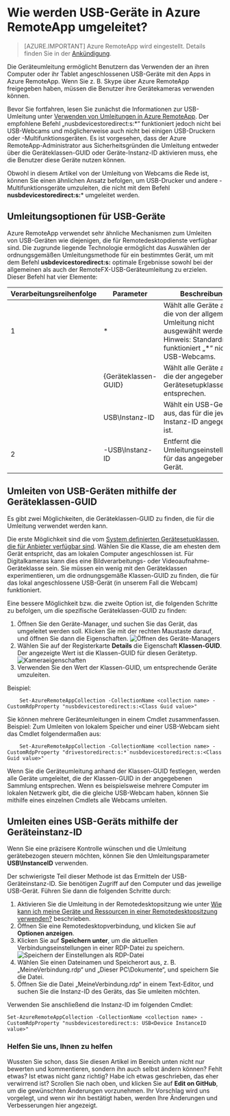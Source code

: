 <properties 
    pageTitle="Wie werden USB-Geräte in Azure RemoteApp umgeleitet? | Microsoft Azure" 
    description="Erfahren Sie, wie USB-Geräte in Azure RemoteApp umgeleitet werden." 
    services="remoteapp" 
	documentationCenter="" 
    authors="lizap" 
    manager="mbaldwin" />

<tags 
    ms.service="remoteapp" 
    ms.workload="compute" 
    ms.tgt_pltfrm="na" 
    ms.devlang="na" 
    ms.topic="article" 
    ms.date="08/15/2016" 
    ms.author="elizapo" />



# Wie werden USB-Geräte in Azure RemoteApp umgeleitet?

> [AZURE.IMPORTANT]
Azure RemoteApp wird eingestellt. Details finden Sie in der [Ankündigung](https://go.microsoft.com/fwlink/?linkid=821148).

Die Geräteumleitung ermöglicht Benutzern das Verwenden der an ihren Computer oder ihr Tablet angeschlossenen USB-Geräte mit den Apps in Azure RemoteApp. Wenn Sie z. B. Skype über Azure RemoteApp freigegeben haben, müssen die Benutzer ihre Gerätekameras verwenden können.

Bevor Sie fortfahren, lesen Sie zunächst die Informationen zur USB-Umleitung unter [Verwenden von Umleitungen in Azure RemoteApp](remoteapp-redirection.md). Der empfohlene Befehl „nusbdevicestoredirect:s:*“ funktioniert jedoch nicht bei USB-Webcams und möglicherweise auch nicht bei einigen USB-Druckern oder -Multifunktionsgeräten. Es ist vorgesehen, dass der Azure RemoteApp-Administrator aus Sicherheitsgründen die Umleitung entweder über die Geräteklassen-GUID oder Geräte-Instanz-ID aktivieren muss, ehe die Benutzer diese Geräte nutzen können.

Obwohl in diesem Artikel von der Umleitung von Webcams die Rede ist, können Sie einen ähnlichen Ansatz befolgen, um USB-Drucker und andere -Multifunktionsgeräte umzuleiten, die nicht mit dem Befehl **nusbdevicestoredirect:s:*** umgeleitet werden.

## Umleitungsoptionen für USB-Geräte
Azure RemoteApp verwendet sehr ähnliche Mechanismen zum Umleiten von USB-Geräten wie diejenigen, die für Remotedesktopdienste verfügbar sind. Die zugrunde liegende Technologie ermöglicht das Auswählen der ordnungsgemäßen Umleitungsmethode für ein bestimmtes Gerät, um mit dem Befehl **usbdevicestoredirect:s:** optimale Ergebnisse sowohl bei der allgemeinen als auch der RemoteFX-USB-Geräteumleitung zu erzielen. Dieser Befehl hat vier Elemente:

| Verarbeitungsreihenfolge | Parameter | Beschreibung |
|------------------|---------------------|----------------------------------------------------------------------------------------------------------------------------|
| 1 | * | Wählt alle Geräte aus, die von der allgemeinen Umleitung nicht ausgewählt werden. Hinweis: Standardmäßig funktioniert „*“ nicht für USB-Webcams. |
| | {Geräteklassen-GUID} | Wählt alle Geräte aus, die der angegebenen Gerätesetupklasse entsprechen. |
| | USB\\Instanz-ID | Wählt ein USB-Gerät aus, das für die jeweilige Instanz-ID angegeben ist. |
| 2 | -USB\\Instanz-ID | Entfernt die Umleitungseinstellungen für das angegebene Gerät. |

## Umleiten von USB-Geräten mithilfe der Geräteklassen-GUID
Es gibt zwei Möglichkeiten, die Geräteklassen-GUID zu finden, die für die Umleitung verwendet werden kann.

Die erste Möglichkeit sind die vom [System definierten Gerätesetupklassen, die für Anbieter verfügbar sind](https://msdn.microsoft.com/library/windows/hardware/ff553426.aspx). Wählen Sie die Klasse, die am ehesten dem Gerät entspricht, das am lokalen Computer angeschlossen ist. Für Digitalkameras kann dies eine Bildverarbeitungs- oder Videoaufnahme-Geräteklasse sein. Sie müssen ein wenig mit den Geräteklassen experimentieren, um die ordnungsgemäße Klassen-GUID zu finden, die für das lokal angeschlossene USB-Gerät (in unserem Fall die Webcam) funktioniert.

Eine bessere Möglichkeit bzw. die zweite Option ist, die folgenden Schritte zu befolgen, um die spezifische Geräteklassen-GUID zu finden:

1. Öffnen Sie den Geräte-Manager, und suchen Sie das Gerät, das umgeleitet werden soll. Klicken Sie mit der rechten Maustaste darauf, und öffnen Sie dann die Eigenschaften. ![Öffnen des Geräte-Managers](./media/remoteapp-usbredir/ra-devicemanager.png)
2. Wählen Sie auf der Registerkarte **Details** die Eigenschaft **Klassen-GUID**. Der angezeigte Wert ist die Klassen-GUID für diesen Gerätetyp. ![Kameraeigenschaften](./media/remoteapp-usbredir/ra-classguid.png)
3. Verwenden Sie den Wert der Klassen-GUID, um entsprechende Geräte umzuleiten.

Beispiel:

		Set-AzureRemoteAppCollection -CollectionName <collection name> -CustomRdpProperty "nusbdevicestoredirect:s:<Class Guid value>"

Sie können mehrere Geräteumleitungen in einem Cmdlet zusammenfassen. Beispiel: Zum Umleiten von lokalem Speicher und einer USB-Webcam sieht das Cmdlet folgendermaßen aus:

		Set-AzureRemoteAppCollection -CollectionName <collection name> -CustomRdpProperty "drivestoredirect:s:*`nusbdevicestoredirect:s:<Class Guid value>"

Wenn Sie die Geräteumleitung anhand der Klassen-GUID festlegen, werden alle Geräte umgeleitet, die der Klassen-GUID in der angegebenen Sammlung entsprechen. Wenn es beispielsweise mehrere Computer im lokalen Netzwerk gibt, die die gleiche USB-Webcam haben, können Sie mithilfe eines einzelnen Cmdlets alle Webcams umleiten.

## Umleiten eines USB-Geräts mithilfe der Geräteinstanz-ID

Wenn Sie eine präzisere Kontrolle wünschen und die Umleitung gerätebezogen steuern möchten, können Sie den Umleitungsparameter **USB\\InstanceID** verwenden.

Der schwierigste Teil dieser Methode ist das Ermitteln der USB-Geräteinstanz-ID. Sie benötigen Zugriff auf den Computer und das jeweilige USB-Gerät. Führen Sie dann die folgenden Schritte durch:

1. Aktivieren Sie die Umleitung in der Remotedesktopsitzung wie unter [Wie kann ich meine Geräte und Ressourcen in einer Remotedesktopsitzung verwenden?](http://windows.microsoft.com/de-DE/windows7/How-can-I-use-my-devices-and-resources-in-a-Remote-Desktop-session) beschrieben.
2. Öffnen Sie eine Remotedesktopverbindung, und klicken Sie auf **Optionen anzeigen**.
3. Klicken Sie auf **Speichern unter**, um die aktuellen Verbindungseinstellungen in einer RDP-Datei zu speichern. ![Speichern der Einstellungen als RDP-Datei](./media/remoteapp-usbredir/ra-saveasrdp.png)
4. Wählen Sie einen Dateinamen und Speicherort aus, z. B. „MeineVerbindung.rdp“ und „Dieser PC\\Dokumente“, und speichern Sie die Datei.
5. Öffnen Sie die Datei „MeineVerbindung.rdp“ in einem Text-Editor, und suchen Sie die Instanz-ID des Geräts, das Sie umleiten möchten.

Verwenden Sie anschließend die Instanz-ID im folgenden Cmdlet:

	Set-AzureRemoteAppCollection -CollectionName <collection name> -CustomRdpProperty "nusbdevicestoredirect:s: USB<Device InstanceID value>"



### Helfen Sie uns, Ihnen zu helfen 
Wussten Sie schon, dass Sie diesen Artikel im Bereich unten nicht nur bewerten und kommentieren, sondern ihn auch selbst ändern können? Fehlt etwas? Ist etwas nicht ganz richtig? Habe ich etwas geschrieben, das eher verwirrend ist? Scrollen Sie nach oben, und klicken Sie auf **Edit on GitHub**, um die gewünschten Änderungen vorzunehmen. Ihr Vorschlag wird uns vorgelegt, und wenn wir ihn bestätigt haben, werden Ihre Änderungen und Verbesserungen hier angezeigt.

<!---HONumber=AcomDC_0817_2016-->